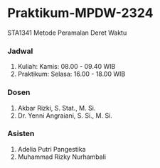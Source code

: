 # Praktikum-MPDW-2324
STA1341 Metode Peramalan Deret Waktu

### Jadwal
1. Kuliah: Kamis: 08.00 - 09.40 WIB
2. Praktikum: Selasa: 16.00 - 18.00 WIB

### Dosen
1. Akbar Rizki, S. Stat., M. Si.
2. Dr. Yenni Angraiani, S. Si., M. Si.

### Asisten
1. Adelia Putri Pangestika
2. Muhammad Rizky Nurhambali
